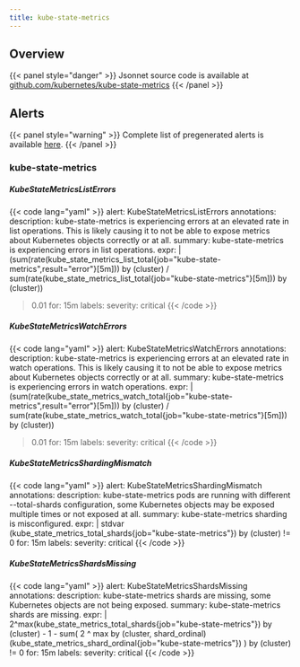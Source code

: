 ```yaml
---
title: kube-state-metrics
---
```


## Overview



{{< panel style="danger" >}}
Jsonnet source code is available at [github.com/kubernetes/kube-state-metrics](https://github.com/kubernetes/kube-state-metrics/tree/master/jsonnet/kube-state-metrics-mixin)
{{< /panel >}}

## Alerts

{{< panel style="warning" >}}
Complete list of pregenerated alerts is available [here](https://github.com/observeproject/sites/blob/main/assets/kube-state-metrics/alerts.yaml).
{{< /panel >}}

### kube-state-metrics

##### KubeStateMetricsListErrors

{{< code lang="yaml" >}}
alert: KubeStateMetricsListErrors
annotations:
  description: kube-state-metrics is experiencing errors at an elevated rate in list
    operations. This is likely causing it to not be able to expose metrics about Kubernetes
    objects correctly or at all.
  summary: kube-state-metrics is experiencing errors in list operations.
expr: |
  (sum(rate(kube_state_metrics_list_total{job="kube-state-metrics",result="error"}[5m])) by (cluster)
    /
  sum(rate(kube_state_metrics_list_total{job="kube-state-metrics"}[5m])) by (cluster))
  > 0.01
for: 15m
labels:
  severity: critical
{{< /code >}}
 
##### KubeStateMetricsWatchErrors

{{< code lang="yaml" >}}
alert: KubeStateMetricsWatchErrors
annotations:
  description: kube-state-metrics is experiencing errors at an elevated rate in watch
    operations. This is likely causing it to not be able to expose metrics about Kubernetes
    objects correctly or at all.
  summary: kube-state-metrics is experiencing errors in watch operations.
expr: |
  (sum(rate(kube_state_metrics_watch_total{job="kube-state-metrics",result="error"}[5m])) by (cluster)
    /
  sum(rate(kube_state_metrics_watch_total{job="kube-state-metrics"}[5m])) by (cluster))
  > 0.01
for: 15m
labels:
  severity: critical
{{< /code >}}
 
##### KubeStateMetricsShardingMismatch

{{< code lang="yaml" >}}
alert: KubeStateMetricsShardingMismatch
annotations:
  description: kube-state-metrics pods are running with different --total-shards configuration,
    some Kubernetes objects may be exposed multiple times or not exposed at all.
  summary: kube-state-metrics sharding is misconfigured.
expr: |
  stdvar (kube_state_metrics_total_shards{job="kube-state-metrics"}) by (cluster) != 0
for: 15m
labels:
  severity: critical
{{< /code >}}
 
##### KubeStateMetricsShardsMissing

{{< code lang="yaml" >}}
alert: KubeStateMetricsShardsMissing
annotations:
  description: kube-state-metrics shards are missing, some Kubernetes objects are
    not being exposed.
  summary: kube-state-metrics shards are missing.
expr: |
  2^max(kube_state_metrics_total_shards{job="kube-state-metrics"}) by (cluster) - 1
    -
  sum( 2 ^ max by (cluster, shard_ordinal) (kube_state_metrics_shard_ordinal{job="kube-state-metrics"}) ) by (cluster)
  != 0
for: 15m
labels:
  severity: critical
{{< /code >}}
 
